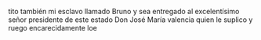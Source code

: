 tito también mi esclavo llamado Bruno y sea entregado al excelentísimo señor presidente de este estado Don José María valencia quien le suplico y ruego encarecidamente loe